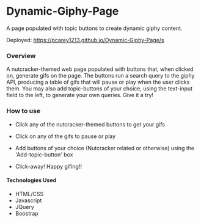 # Dynamic-Giphy-Page
A page populated with topic buttons to create dynamic giphy content.

Deployed:  https://pcarey1213.github.io/Dynamic-Giphy-Page/s

### Overview

A nutcracker-themed web page populated with buttons that, when clicked on, generate gifs on the page. The buttons run a search query to the giphy API, producing a table of gifs that will pause or play when the user clicks them. You may also add topic-buttons of your choice, using the text-input field to the left, to generate your own queries. Give it a try!

### How to use

* Click any of the nutcracker-themed buttons to get your gifs

* Click on any of the gifs to pause or play

* Add buttons of your choice (Nutcracker related or otherwise) using the 'Add-topic-button' box

* Click-away! Happy gifing!!

#### Technologies Used

* HTML/CSS
* Javascript
* JQuery
* Boostrap
